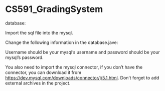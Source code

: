 # CS591_GradingSystem

database:

Import the sql file into the mysql.

Change the following information in the database.jave:
 
Username should be your mysql’s username and password should be your mysql’s password.


You also need to import the mysql connector, if you don’t have the connector, you can download it from https://dev.mysql.com/downloads/connector/j/5.1.html. Don’t forget to add external archives 
in the project.
